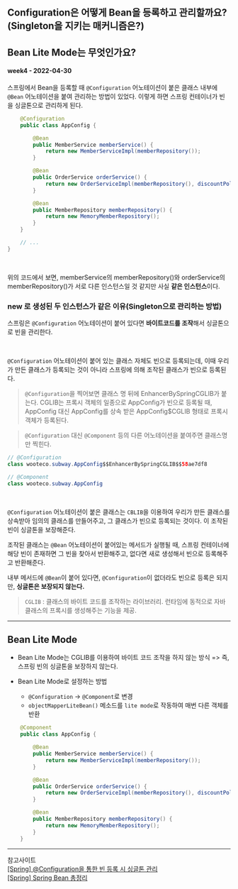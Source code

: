## Configuration은 어떻게 Bean을 등록하고 관리할까요? (Singleton을 지키는 매커니즘은?)
## Bean Lite Mode는 무엇인가요?
#### week4 - 2022-04-30


스프링에서 Bean을 등록할 때 `@Configuration` 어노테이션이 붙은 클래스 내부에 `@Bean` 어노테이션을 붙여 관리하는 방법이 있었다. 이렇게 하면 스프링 컨테이너가 빈을 싱글톤으로 관리하게 된다.

```java
    @Configuration
    public class AppConfig {

        @Bean
        public MemberService memberService() {
            return new MemberServiceImpl(memberRepository());
        }

        @Bean
        public OrderService orderService() {
            return new OrderServiceImpl(memberRepository(), discountPolicy());
        }

        @Bean
        public MemberRepository memberRepository() {
            return new MemoryMemberRepository();
        }
    }

    // ...
}
```
<br> 

위의 코드에서 보면, memberService의 memberRepository()와 orderService의 memberRepository()가 서로 다른 인스턴스일 것 같지만 사실 **같은 인스턴스**이다.

### new 로 생성된 두 인스턴스가 같은 이유(Singleton으로 관리하는 방법)
스프링은 `@Configuration` 어노테이션이 붙어 있다면 **바이트코드를 조작**해서 싱글톤으로 빈을 관리한다.

<br> 

`@Configuration` 어노테이션이 붙어 있는 클래스 자체도 빈으로 등록되는데, 이때 우리가 만든 클래스가 등록되는 것이 아니라 스프링에 의해 조작된 클래스가 빈으로 등록된다.

> `@Configuration`을 찍어보면 클래스 명 뒤에 EnhancerBySpringCGLIB가 붙는다.
> CGLIB는 프록시 객체의 일종으로 AppConfig가 빈으로 등록될 때, AppConfig 대신 AppConfig를 상속 받은 AppConfig$CGLIB 형태로 프록시 객체가 등록된다.

> `@Configuration` 대신 `@Component` 등의 다른 어노테이션을 붙여주면 클래스명만 찍힌다.

```java
// @Configuration
class wooteco.subway.AppConfig$$EnhancerBySpringCGLIB$$58ae7df8
```

```java
// @Component
class wooteco.subway.AppConfig
```

<br> 

`@Configuration` 어노테이션이 붙은 클래스는 `CBLIB`을 이용하여 우리가 만든 클래스를 상속받아 임의의 클래스를 만들어주고, 그 클래스가 빈으로 등록되는 것이다. 이 조작된 빈이 싱글톤을 보장해준다.

조작된 클래스는 `@Bean` 어노테이션이 붙어있는 메서드가 실행될 때, 스프링 컨테이너에 해당 빈이 존재하면 그 빈을 찾아서 반환해주고, 없다면 새로 생성해서 빈으로 등록해주고 반환해준다.

내부 메서드에 `@Bean`이 붙어 있다면, `@Configuration`이 없더라도 빈으로 등록은 되지만, **싱글톤은 보장되지 않는다.**



> `CGLIB` : 클래스의 바이트 코드를 조작하는 라이브러리. 런타임에 동적으로 자바 클래스의 프록시를 생성해주는 기능을 제공.

---

## Bean Lite Mode

- Bean Lite Mode는 CGLIB를 이용하여 바이트 코드 조작을 하지 않는 방식 => 즉, 스프링 빈의 싱글톤을 보장하지 않는다.

- Bean Lite Mode로 설정하는 방법
  - `@Configuration` -> `@Component`로 변경
  - `objectMapperLiteBean()` 메소드를 `lite mode`로 작동하여 매번 다른 객체를 반환


```java
    @Component
    public class AppConfig {

        @Bean
        public MemberService memberService() {
            return new MemberServiceImpl(memberRepository());
        }

        @Bean
        public OrderService orderService() {
            return new OrderServiceImpl(memberRepository(), discountPolicy());
        }

        @Bean
        public MemberRepository memberRepository() {
            return new MemoryMemberRepository();
        }
    }

```


---
참고사이트  
[[Spring] @Configuration을 통한 빈 등록 시 싱글톤 관리](https://velog.io/@max9106/Spring-Configuration%EC%9D%84-%ED%86%B5%ED%95%9C-%EB%B9%88-%EB%93%B1%EB%A1%9D-%EC%8B%9C-%EC%8B%B1%EA%B8%80%ED%86%A4-%EA%B4%80%EB%A6%AC)  
[[Spring] Spring Bean 총정리](https://steady-coding.tistory.com/594)